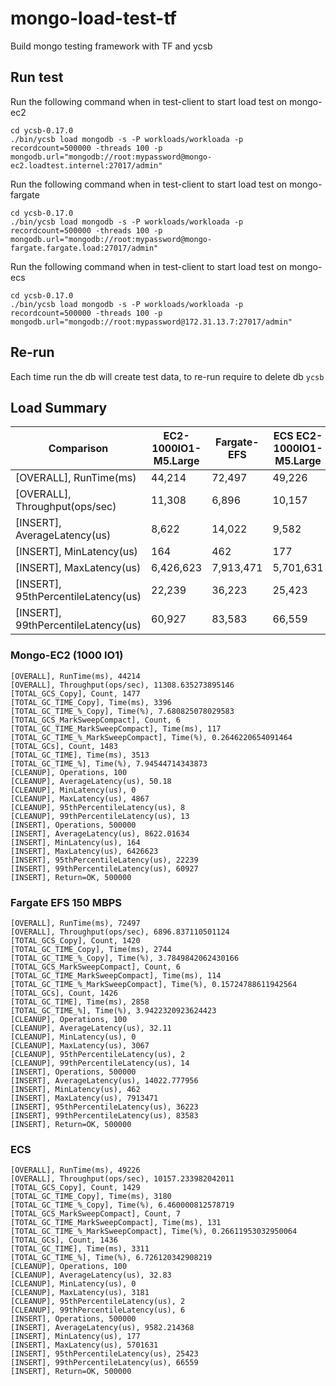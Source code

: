 # mongo-load-test-tf

Build mongo testing framework with TF and ycsb

## Run test

Run the following command when in test-client to start load test on mongo-ec2

```
cd ycsb-0.17.0
./bin/ycsb load mongodb -s -P workloads/workloada -p recordcount=500000 -threads 100 -p mongodb.url="mongodb://root:mypassword@mongo-ec2.loadtest.internel:27017/admin"
```

Run the following command when in test-client to start load test on mongo-fargate

```
cd ycsb-0.17.0
./bin/ycsb load mongodb -s -P workloads/workloada -p recordcount=500000 -threads 100 -p mongodb.url="mongodb://root:mypassword@mongo-fargate.fargate.load:27017/admin"
```

Run the following command when in test-client to start load test on mongo-ecs

```
cd ycsb-0.17.0
./bin/ycsb load mongodb -s -P workloads/workloada -p recordcount=500000 -threads 100 -p mongodb.url="mongodb://root:mypassword@172.31.13.7:27017/admin"
```

## Re-run

Each time run the db will create test data, to re-run require to delete db `ycsb`

## Load Summary

| Comparison                          | EC2-1000IO1-M5.Large | Fargate-EFS | ECS EC2-1000IO1-M5.Large |
| ----------------------------------- | -------------------- | ----------- | ------------------------ |
| [OVERALL], RunTime(ms)              | 44,214               | 72,497      | 49,226                   |
| [OVERALL], Throughput(ops/sec)      | 11,308               | 6,896       | 10,157                   |
| [INSERT], AverageLatency(us)        | 8,622                | 14,022      | 9,582                    |
| [INSERT], MinLatency(us)            | 164                  | 462         | 177                      |
| [INSERT], MaxLatency(us)            | 6,426,623            | 7,913,471   | 5,701,631                |
| [INSERT], 95thPercentileLatency(us) | 22,239               | 36,223      | 25,423                   |
| [INSERT], 99thPercentileLatency(us) | 60,927               | 83,583      | 66,559                   |

### Mongo-EC2 (1000 IO1)

```
[OVERALL], RunTime(ms), 44214
[OVERALL], Throughput(ops/sec), 11308.635273895146
[TOTAL_GCS_Copy], Count, 1477
[TOTAL_GC_TIME_Copy], Time(ms), 3396
[TOTAL_GC_TIME_%_Copy], Time(%), 7.680825078029583
[TOTAL_GCS_MarkSweepCompact], Count, 6
[TOTAL_GC_TIME_MarkSweepCompact], Time(ms), 117
[TOTAL_GC_TIME_%_MarkSweepCompact], Time(%), 0.2646220654091464
[TOTAL_GCs], Count, 1483
[TOTAL_GC_TIME], Time(ms), 3513
[TOTAL_GC_TIME_%], Time(%), 7.94544714343873
[CLEANUP], Operations, 100
[CLEANUP], AverageLatency(us), 50.18
[CLEANUP], MinLatency(us), 0
[CLEANUP], MaxLatency(us), 4867
[CLEANUP], 95thPercentileLatency(us), 8
[CLEANUP], 99thPercentileLatency(us), 13
[INSERT], Operations, 500000
[INSERT], AverageLatency(us), 8622.01634
[INSERT], MinLatency(us), 164
[INSERT], MaxLatency(us), 6426623
[INSERT], 95thPercentileLatency(us), 22239
[INSERT], 99thPercentileLatency(us), 60927
[INSERT], Return=OK, 500000
```

### Fargate EFS 150 MBPS

```
[OVERALL], RunTime(ms), 72497
[OVERALL], Throughput(ops/sec), 6896.837110501124
[TOTAL_GCS_Copy], Count, 1420
[TOTAL_GC_TIME_Copy], Time(ms), 2744
[TOTAL_GC_TIME_%_Copy], Time(%), 3.7849842062430166
[TOTAL_GCS_MarkSweepCompact], Count, 6
[TOTAL_GC_TIME_MarkSweepCompact], Time(ms), 114
[TOTAL_GC_TIME_%_MarkSweepCompact], Time(%), 0.15724788611942564
[TOTAL_GCs], Count, 1426
[TOTAL_GC_TIME], Time(ms), 2858
[TOTAL_GC_TIME_%], Time(%), 3.9422320923624423
[CLEANUP], Operations, 100
[CLEANUP], AverageLatency(us), 32.11
[CLEANUP], MinLatency(us), 0
[CLEANUP], MaxLatency(us), 3067
[CLEANUP], 95thPercentileLatency(us), 2
[CLEANUP], 99thPercentileLatency(us), 14
[INSERT], Operations, 500000
[INSERT], AverageLatency(us), 14022.777956
[INSERT], MinLatency(us), 462
[INSERT], MaxLatency(us), 7913471
[INSERT], 95thPercentileLatency(us), 36223
[INSERT], 99thPercentileLatency(us), 83583
[INSERT], Return=OK, 500000
```

### ECS

```
[OVERALL], RunTime(ms), 49226
[OVERALL], Throughput(ops/sec), 10157.233982042011
[TOTAL_GCS_Copy], Count, 1429
[TOTAL_GC_TIME_Copy], Time(ms), 3180
[TOTAL_GC_TIME_%_Copy], Time(%), 6.460000812578719
[TOTAL_GCS_MarkSweepCompact], Count, 7
[TOTAL_GC_TIME_MarkSweepCompact], Time(ms), 131
[TOTAL_GC_TIME_%_MarkSweepCompact], Time(%), 0.26611953032950064
[TOTAL_GCs], Count, 1436
[TOTAL_GC_TIME], Time(ms), 3311
[TOTAL_GC_TIME_%], Time(%), 6.726120342908219
[CLEANUP], Operations, 100
[CLEANUP], AverageLatency(us), 32.83
[CLEANUP], MinLatency(us), 0
[CLEANUP], MaxLatency(us), 3181
[CLEANUP], 95thPercentileLatency(us), 2
[CLEANUP], 99thPercentileLatency(us), 6
[INSERT], Operations, 500000
[INSERT], AverageLatency(us), 9582.214368
[INSERT], MinLatency(us), 177
[INSERT], MaxLatency(us), 5701631
[INSERT], 95thPercentileLatency(us), 25423
[INSERT], 99thPercentileLatency(us), 66559
[INSERT], Return=OK, 500000
```
